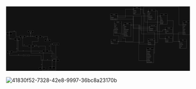 ![a7d7c433-8f3f-4fce-89b8-1b95df9b6be7](Coordinadora.drawio.png)

![41830f52-7328-42e8-9997-36bc8a23170b](drawSQL-coordinadora-export-2023-12-06)
